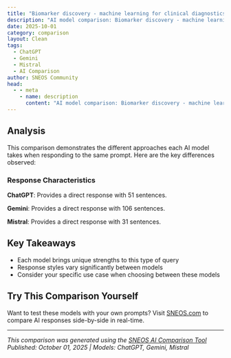 ```yaml
---
title: "Biomarker discovery - machine learning for clinical diagnostics"
description: "AI model comparison: Biomarker discovery - machine learning for clinical diagnostics..."
date: 2025-10-01
category: comparison
layout: Clean
tags:
  - ChatGPT
  - Gemini
  - Mistral
  - AI Comparison
author: SNEOS Community
head:
  - - meta
    - name: description
      content: "AI model comparison: Biomarker discovery - machine learning for clinical diagnostics..."
---
```


<ChatComparison
  title="Biomarker discovery - machine learning for clinical diagnostics"
  prompt="Biomarker discovery - machine learning for clinical diagnostics"
  :responses='{"ChatGPT": "Certainly! Biomarker discovery using machine learning (ML) for clinical diagnostics is a rapidly growing area that leverages advanced computational techniques to identify biological markers indicative of disease states, progression, or treatment response. Below is an overview and some key points relevant to this field:\n\n### What is Biomarker Discovery?\n- **Biomarkers** are measurable indicators of a biological state or condition (e.g., blood protein levels, gene expression patterns, metabolites).\n- **Biomarker discovery** involves identifying such indicators that can diagnose diseases, predict prognosis, or monitor therapeutic responses.\n\n### Role of Machine Learning in Biomarker Discovery\nMachine learning, a subset of artificial intelligence, can analyze complex, high-dimensional biological data (e.g., genomics, proteomics, metabolomics) to find patterns that traditional statistical methods might miss.\n\n---\n\n### Steps in ML-Based Biomarker Discovery for Clinical Diagnostics:\n\n1. **Data Collection and Preprocessing**\n - Collect large-scale datasets such as gene expression, proteomics, metabolomics, imaging, or electronic health records.\n - Preprocess data (normalization, missing data imputation, noise reduction).\n\n2. **Feature Selection/Extraction**\n - Crucial to select relevant features (potential biomarkers) from high-dimensional data.\n - Techniques include:\n - Filter methods (e.g., statistical tests)\n - Wrapper methods (e.g., recursive feature elimination)\n - Embedded methods (e.g., LASSO, tree-based feature importance)\n\n3. **Model Building**\n - Supervised learning models are trained to classify or predict clinical outcomes.\n - Common algorithms:\n - Random Forests\n - Support Vector Machines (SVM)\n - Neural Networks and Deep Learning\n - Gradient Boosting Machines (e.g., XGBoost, LightGBM)\n\n4. **Model Validation**\n - Internal: Cross-validation, bootstrapping.\n - External: Independent validation cohorts.\n - Metrics: Accuracy, ROC AUC, sensitivity, specificity, precision, recall.\n\n5. **Biological Interpretation**\n - Validate biologically that identified biomarkers have clinical relevance.\n - Integrate biological knowledge, pathways analysis.\n\n6. **Clinical Implementation**\n - Develop diagnostic tests based on biomarkers.\n - Regulatory approval, reproducibility, cost-effectiveness assessment.\n\n---\n\n### Challenges and Considerations:\n- **Data quality and heterogeneity:** Biological samples can be noisy and heterogeneous.\n- **Sample size:** Often limited; risk of overfitting.\n- **Interpretability:** Clinicians need understandable models.\n- **Integration of multi-omics data:** Combining different biological data types for robustness.\n- **Reproducibility:** Biomarkers must be validated across diverse populations.\n\n---\n\n### Example Applications:\n- Cancer diagnostics via gene expression signatures.\n- Early detection of neurodegenerative diseases using metabolomics data.\n- Predicting drug response based on proteomic profiles.\n\n---\n\n### Tools and Resources:\n- **Software:** scikit-learn, TensorFlow, Keras, PyTorch, Bioconductor packages.\n- **Databases:** TCGA, GEO, Human Protein Atlas, METABRIC.\n- **Pipelines:** Automated ML platforms (AutoML), pipeline tools (e.g., KNIME, Galaxy).\n\n---\n\nIf you need more detailed information on any part (e.g., specific ML algorithms, datasets, case studies) or help with implementing ML for biomarker discovery, feel free to ask!", "Gemini": "## Biomarker Discovery: Leveraging Machine Learning for Clinical Diagnostics\n\nBiomarker discovery is the process of identifying measurable indicators that can be used to diagnose, monitor, predict, and assess the risk of diseases or physiological conditions. These biomarkers can be molecules (e.g., proteins, DNA, RNA, metabolites), imaging features, or even physiological measures like blood pressure. Machine learning (ML) is revolutionizing biomarker discovery by providing powerful tools to analyze complex datasets and identify patterns that would be impossible to detect with traditional statistical methods.\n\n**The Promise of Machine Learning in Biomarker Discovery:**\n\n* **Handling High-Dimensional Data:** Biological datasets are often massive and contain many features (genes, proteins, metabolites). ML algorithms can effectively handle this complexity, identifying relevant features and relationships.\n* **Unveiling Complex Relationships:** ML can uncover non-linear relationships between biomarkers and disease outcomes that traditional statistical methods might miss.\n* **Personalized Medicine:** By integrating multiple types of data (genomics, proteomics, clinical data), ML can enable personalized diagnosis and treatment strategies based on an individual\u0027s unique biomarker profile.\n* **Improved Diagnostic Accuracy:** ML can improve the accuracy of diagnostic tests by combining multiple biomarkers into predictive models.\n* **Early Disease Detection:** ML can help identify biomarkers that appear early in the disease process, enabling earlier intervention and improved outcomes.\n* **Drug Discovery \u0026 Development:** Biomarkers identified through ML can be used to track drug efficacy, predict patient response, and identify new drug targets.\n\n**Key Steps in ML-Driven Biomarker Discovery:**\n\n1. **Data Acquisition and Preprocessing:**\n * **Data Sources:** Various \u0022omics\u0022 datasets (genomics, transcriptomics, proteomics, metabolomics), clinical data (patient history, symptoms, lab results), imaging data (radiology scans), and sensor data (wearable devices).\n * **Data Collection:** Gathering high-quality data from appropriate patient cohorts (diseased vs. healthy controls, responders vs. non-responders).\n * **Data Cleaning:** Handling missing values, outliers, and batch effects.\n * **Normalization/Standardization:** Scaling data to a common range to ensure fair comparison between features.\n * **Feature Engineering:** Creating new features from existing data that might be more informative for the model.\n\n2. **Feature Selection/Reduction:**\n * **Purpose:** Reducing the dimensionality of the data by selecting the most relevant features for the model. This improves model performance, reduces overfitting, and makes the model more interpretable.\n * **Methods:**\n * **Filter Methods:** Evaluate features independently of the chosen model (e.g., statistical tests like t-tests, ANOVA, chi-squared).\n * **Wrapper Methods:** Evaluate subsets of features by training and evaluating a specific model (e.g., Recursive Feature Elimination, Forward Selection).\n * **Embedded Methods:** Feature selection is built into the model training process (e.g., L1 regularization in linear models, tree-based feature importance).\n * **Dimensionality Reduction Techniques:** Principal Component Analysis (PCA), t-distributed Stochastic Neighbor Embedding (t-SNE), Uniform Manifold Approximation and Projection (UMAP) to reduce the number of dimensions while preserving important information.\n\n3. **Model Selection and Training:**\n * **Choosing the Right Algorithm:** The choice of algorithm depends on the nature of the data and the research question. Common algorithms used in biomarker discovery include:\n * **Classification Algorithms:**\n * **Logistic Regression:** Simple and interpretable for binary classification (e.g., disease vs. healthy).\n * **Support Vector Machines (SVM):** Effective for high-dimensional data and complex decision boundaries.\n * **Decision Trees:** Easy to understand and visualize, but prone to overfitting.\n * **Random Forests:** Ensemble of decision trees, generally more accurate and robust than single decision trees.\n * **Gradient Boosting Machines (GBM):** Another ensemble method, often achieving state-of-the-art performance (e.g., XGBoost, LightGBM, CatBoost).\n * **Neural Networks (Deep Learning):** Powerful for complex patterns, but require large datasets and careful tuning.\n * **Regression Algorithms:**\n * **Linear Regression:** Predicting continuous outcomes (e.g., disease severity, drug response).\n * **Ridge Regression, Lasso Regression:** Regularized linear regression to prevent overfitting.\n * **Support Vector Regression (SVR):** Extension of SVM for regression problems.\n * **Neural Networks (Deep Learning):** Suitable for complex non-linear regression problems.\n * **Clustering Algorithms:**\n * **K-Means Clustering:** Grouping data points into clusters based on similarity. Useful for identifying subtypes of disease.\n * **Hierarchical Clustering:** Building a hierarchy of clusters.\n * **Density-Based Spatial Clustering of Applications with Noise (DBSCAN):** Identifying clusters based on density, robust to outliers.\n\n * **Model Training:** Training the chosen algorithm on a training dataset.\n * **Hyperparameter Tuning:** Optimizing the parameters of the algorithm to achieve the best performance. Techniques like grid search, random search, and Bayesian optimization are commonly used.\n * **Cross-Validation:** Evaluating the model\u0027s performance on multiple subsets of the data to ensure it generalizes well to unseen data. Common techniques include k-fold cross-validation and leave-one-out cross-validation.\n\n4. **Model Evaluation and Validation:**\n * **Performance Metrics:** Selecting appropriate metrics to evaluate the model\u0027s performance, depending on the task (classification, regression, clustering). Examples include:\n * **Classification:** Accuracy, precision, recall, F1-score, AUC-ROC, AUC-PR.\n * **Regression:** Mean Squared Error (MSE), Root Mean Squared Error (RMSE), R-squared.\n * **Clustering:** Silhouette score, Calinski-Harabasz index.\n * **Validation:** Evaluating the model on an independent validation dataset to assess its generalization ability.\n * **Statistical Significance:** Determining whether the observed performance is statistically significant.\n\n5. **Biomarker Identification and Interpretation:**\n * **Identifying Key Biomarkers:** Analyzing the model to identify the biomarkers that are most important for prediction.\n * **Biological Validation:** Validating the identified biomarkers using independent biological experiments (e.g., in vitro studies, animal models). This is crucial for confirming the biological relevance of the findings.\n * **Pathway Analysis:** Investigating the biological pathways that the identified biomarkers are involved in. This can provide insights into the disease mechanisms and potential therapeutic targets.\n * **Clinical Validation:** Evaluating the biomarker\u0027s performance in a clinical setting. This includes assessing its sensitivity, specificity, and predictive value in a real-world patient population.\n\n**Challenges and Considerations:**\n\n* **Data Quality and Bias:** ML models are only as good as the data they are trained on. It\u0027s crucial to ensure that the data is accurate, complete, and representative of the population of interest. Bias in the data can lead to biased results.\n* **Overfitting:** ML models can overfit the training data, leading to poor performance on unseen data. Regularization techniques, cross-validation, and independent validation sets are essential to prevent overfitting.\n* **Interpretability:** Some ML models (e.g., deep neural networks) can be difficult to interpret. Understanding why a model makes a particular prediction is important for building trust in the model and for gaining biological insights. Techniques like SHAP values and LIME can help with model interpretability.\n* **Reproducibility:** It\u0027s important to ensure that the results are reproducible by other researchers. This includes clearly documenting the data processing steps, the model training process, and the evaluation metrics.\n* **Ethical Considerations:** It\u0027s important to consider the ethical implications of using ML for biomarker discovery, such as data privacy, informed consent, and potential for discrimination.\n* **Clinical Translation:** Translating biomarker discoveries into clinical practice can be challenging. It requires rigorous validation, regulatory approval, and cost-effectiveness analysis.\n\n**Examples of ML in Biomarker Discovery:**\n\n* **Cancer Diagnostics:** Using ML to identify protein biomarkers in blood samples for early detection of various cancers.\n* **Alzheimer\u0027s Disease:** Using ML to analyze brain imaging data to identify biomarkers for predicting the progression of Alzheimer\u0027s disease.\n* **Cardiovascular Disease:** Using ML to predict the risk of heart attacks and strokes based on clinical and genomic data.\n* **Drug Response Prediction:** Using ML to predict which patients are most likely to respond to a particular drug based on their biomarker profile.\n* **COVID-19 Diagnosis and Prognosis:** Using ML on CT scans and clinical data to diagnose COVID-19, predict disease severity, and identify risk factors.\n\n**Tools and Technologies:**\n\n* **Programming Languages:** Python, R.\n* **ML Libraries:** scikit-learn, TensorFlow, Keras, PyTorch, XGBoost, LightGBM.\n* **Bioinformatics Tools:** Bioconductor, GenePattern.\n* **Cloud Computing Platforms:** AWS, Google Cloud, Azure.\n* **Database and Data Warehousing:** SQL databases, NoSQL databases, data lakes.\n\n**Conclusion:**\n\nMachine learning is a powerful tool for biomarker discovery, offering the potential to improve clinical diagnostics, personalize medicine, and accelerate drug development. By carefully considering the challenges and ethical implications, researchers can leverage ML to unlock the full potential of biomarker discovery and improve patient outcomes. As the field continues to evolve, we can expect to see even more innovative applications of ML in biomarker discovery.\n", "Mistral": "Biomarker discovery using machine learning for clinical diagnostics is a rapidly evolving field that aims to identify and validate biomarkers that can be used for early detection, diagnosis, prognosis, and treatment monitoring of diseases. Here\u0027s a step-by-step process and some popular machine learning techniques used in biomarker discovery:\n\n1. **Data Collection and Preprocessing**:\n - Collect clinical and omics data (genomics, proteomics, metabolomics, etc.) from patients and healthy controls.\n - Preprocess data by handling missing values, outlier detection, and normalization.\n\n2. **Feature Selection**:\n - Select relevant features (potential biomarkers) that can discriminate between different clinical conditions.\n - Popular feature selection techniques include:\n - Filter methods: t-test, chi-square test, ANOVA, correlation coefficient.\n - Wrapper methods: recursive feature elimination (RFE), sequential feature selection.\n - Embedded methods: Lasso, Elastic Net, tree-based methods.\n\n3. **Model Selection and Training**:\n - Choose appropriate machine learning algorithms for classification, regression, or clustering tasks based on the research question.\n - Popular machine learning algorithms in biomarker discovery include:\n - Supervised learning: Support Vector Machines (SVM), Random Forest (RF), Logistic Regression, Naive Bayes, and Artificial Neural Networks (ANN).\n - Unsupervised learning: Principal Component Analysis (PCA), k-means clustering, and hierarchical clustering.\n - Deep learning: Convolutional Neural Networks (CNN), Autoencoders, and Recurrent Neural Networks (RNN).\n - Split the dataset into training and testing sets, and perform cross-validation to optimize model parameters.\n\n4. **Model Evaluation**:\n - Evaluate the performance of the trained model using appropriate metrics such as accuracy, precision, recall, F1-score, Area Under the Receiver Operating Characteristic Curve (AUROC), and Area Under the Precision-Recall Curve (AUPRC).\n\n5. **Biomarker Panel Construction**:\n - Based on the feature importance or coefficients from the trained model, select the top-ranking features to construct a biomarker panel.\n\n6. **Validation**:\n - Validate the discovered biomarker panel using independent datasets or prospective clinical studies.\n - Assess the clinical utility and biological relevance of the discovered biomarkers.\n\n7. **Interpretation and Visualization**:\n - Use visualization techniques like heatmaps, box plots, and networks to interpret the results and facilitate clinical decision-making.\n\nHere are some challenges and considerations in biomarker discovery:\n\n- High dimensionality and small sample size in omics data.\n- Batch effects and data heterogeneity.\n- Overfitting and model generalizability.\n- Clinical and biological interpretation of discovered biomarkers.\n- Privacy and ethical considerations in data collection and sharing.\n\nBy addressing these challenges and following a systematic approach, machine learning can greatly facilitate biomarker discovery and improve clinical diagnostics."}' 
  published-date="10:56"
/>

## Analysis

This comparison demonstrates the different approaches each AI model takes when responding to the same prompt. Here are the key differences observed:

### Response Characteristics

**ChatGPT**: Provides a direct response with 51 sentences. 

**Gemini**: Provides a direct response with 106 sentences. 

**Mistral**: Provides a direct response with 31 sentences. 

## Key Takeaways

- Each model brings unique strengths to this type of query
- Response styles vary significantly between models
- Consider your specific use case when choosing between these models

## Try This Comparison Yourself

Want to test these models with your own prompts? Visit [SNEOS.com](https://sneos.com) to compare AI responses side-by-side in real-time.

---

*This comparison was generated using the [SNEOS AI Comparison Tool](https://sneos.com)*
*Published: October 01, 2025 | Models: ChatGPT, Gemini, Mistral*
